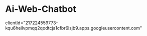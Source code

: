 # Ai-Web-Chatbot

clientId="217224559773-kqu6heilvpmqq2qodtcja1cfbr6isjb9.apps.googleusercontent.com"
